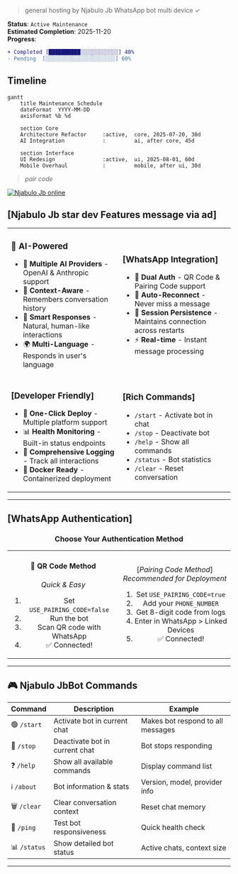 > general hosting by Njabulo Jb WhatsApp bot multi device ✓

  
**Status**: `Active Maintenance`  
**Estimated Completion**: 2025-11-20  
**Progress**: 
```diff
+ Completed [██████████░░░░░░░░░░░░] 40%
- Pending  [░░░░░░░░░░░░░░░░░░░░░░] 60%
```

##  Timeline
```mermaid
gantt
    title Maintenance Schedule
    dateFormat  YYYY-MM-DD
    axisFormat %b %d
    
    section Core
    Architecture Refactor     :active,  core, 2025-07-20, 30d
    AI Integration            :         ai, after core, 45d
    
    section Interface
    UI Redesign               :active,  ui, 2025-08-01, 60d
    Mobile Overhaul           :         mobile, after ui, 30d
```



> *pair code*

[![Njabulo Jb online](https://img.shields.io/badge/-Njabulo%20serves-4b5563?style=for-the-badge&logo=code&logoColor=white)](https://njabulo-pair.vercel.app/)





##  **[Njabulo Jb star dev Features message via ad]**

<table>
<tr>
<td width="50%">

### 🤖 **AI-Powered**
- 🧠 **Multiple AI Providers** - OpenAI & Anthropic support
- 💬 **Context-Aware** - Remembers conversation history
- 🎯 **Smart Responses** - Natural, human-like interactions
- 🌍 **Multi-Language** - Responds in user's language

</td>
<td width="50%">


### **[WhatsApp Integration]**
- 🔐 **Dual Auth** - QR Code & Pairing Code support
- 🔄 **Auto-Reconnect** - Never miss a message
- 💾 **Session Persistence** - Maintains connection across restarts
- ⚡ **Real-time** - Instant message processing

</td>
</tr>
<tr>
<td width="50%">

### **[Developer Friendly]**
- 🚀 **One-Click Deploy** - Multiple platform support
- 📊 **Health Monitoring** - Built-in status endpoints
- 📝 **Comprehensive Logging** - Track all interactions
- 🐳 **Docker Ready** - Containerized deployment

</td>
<td width="50%">

### **[Rich Commands]**
- `/start` - Activate bot in chat
- `/stop` - Deactivate bot
- `/help` - Show all commands
- `/status` - Bot statistics
- `/clear` - Reset conversation

</td>
</tr>
</table>




---

##  **[WhatsApp Authentication]**

<div align="center">

### Choose Your Authentication Method

<table>
<tr>
<td width="50%" align="center">

#### 📱 **QR Code Method**
*Quick & Easy*

1. Set `USE_PAIRING_CODE=false`
2. Run the bot
3. Scan QR code with WhatsApp
4. ✅ Connected!

</td>
<td width="50%" align="center">

[_Pairing Code Method_]
*Recommended for Deployment*

1. Set `USE_PAIRING_CODE=true`
2. Add your `PHONE_NUMBER`
3. Get 8-digit code from logs
4. Enter in WhatsApp > Linked Devices
5. ✅ Connected!

</td>
</tr>
</table>

</div>

---

## 🎮 **Njabulo JbBot Commands**

<div align="center">

| Command | Description | Example |
|---------|-------------|---------|
| 🟢 `/start` | Activate bot in current chat | Makes bot respond to all messages |
| 🔴 `/stop` | Deactivate bot in current chat | Bot stops responding |
| ❓ `/help` | Show all available commands | Display command list |
| ℹ️ `/about` | Bot information & stats | Version, model, provider info |
| 🗑️ `/clear` | Clear conversation context | Reset chat memory |
| 🏓 `/ping` | Test bot responsiveness | Quick health check |
| 📊 `/status` | Show detailed bot status | Active chats, context size |

</div>

---

